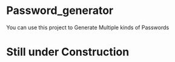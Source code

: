 # Password_generator
You can use this project to Generate Multiple kinds of Passwords
# Still under Construction
